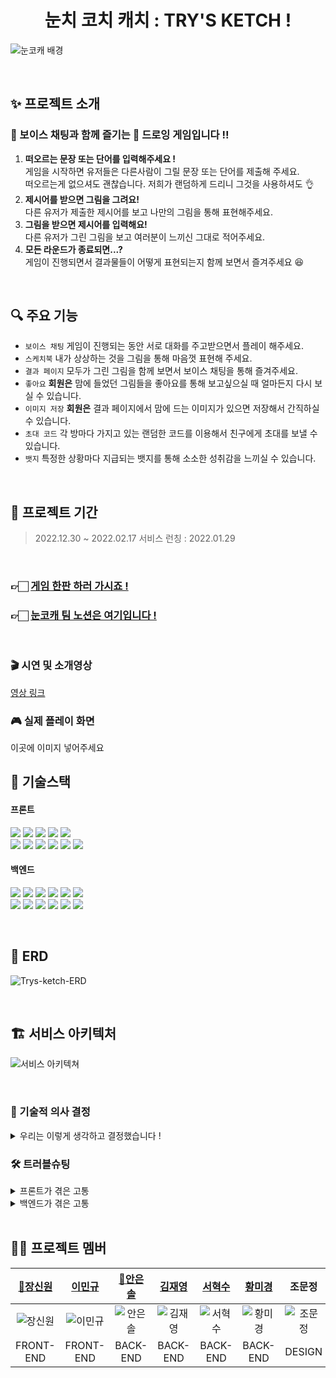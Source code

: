 <div align="center">
    <h1>눈치 코치 캐치 : TRY'S KETCH !</h1>
</div>

![눈코캐 배경](https://user-images.githubusercontent.com/116439064/215262105-c40a7151-df8d-4439-bb9f-c35c4739f603.png)

<br/>

## ✨ 프로젝트 소개

### 🎤 보이스 채팅과 함께 즐기는 🎨 드로잉 게임입니다 !!
1. **떠오르는 문장 또는 단어를 입력해주세요 !**  
   게임을 시작하면 유저들은 다른사람이 그릴 문장 또는 단어를 제출해 주세요.  
   떠오르는게 없으셔도 괜찮습니다. 저희가 랜덤하게 드리니 그것을 사용하셔도 👌
2. **제시어를 받으면 그림을 그려요!**  
   다른 유저가 제출한 제시어를 보고 나만의 그림을 통해 표현해주세요.
3. **그림을 받으면 제시어를 입력해요!**  
   다른 유저가 그린 그림을 보고 여러분이 느끼신 그대로 적어주세요.
4. **모든 라운드가 종료되면...?**  
   게임이 진행되면서 결과물들이 어떻게 표현되는지 함께 보면서 즐겨주세요 😆

<br/>

## 🔍 주요 기능
- `보이스 채팅` 게임이 진행되는 동안 서로 대화를 주고받으면서 플레이 해주세요.
- `스케치북` 내가 상상하는 것을 그림을 통해 마음껏 표현해 주세요.
- `결과 페이지` 모두가 그린 그림을 함께 보면서 보이스 채팅을 통해 즐겨주세요.
- `좋아요` **회원은** 맘에 들었던 그림들을 좋아요를 통해 보고싶으실 때 얼마든지 다시 보실 수 있습니다.
- `이미지 저장` **회원은** 결과 페이지에서 맘에 드는 이미지가 있으면 저장해서 간직하실 수 있습니다.
- `초대 코드` 각 방마다 가지고 있는 랜덤한 코드를 이용해서 친구에게 초대를 보낼 수 있습니다.
- `뱃지` 특정한 상황마다 지급되는 뱃지를 통해 소소한 성취감을 느끼실 수 있습니다.

<br/>

## 📆 프로젝트 기간

> 2022.12.30 ~ 2022.02.17
> 서비스 런칭 : 2022.01.29

<br/>

### 👉🏻 [게임 한판 하러 가시죠 !](https://trys-ketch.com/)
### 👉🏻 [눈코캐 팀 노션은 여기입니다 !](https://www.notion.so/eunsolan/a2ef7f0db04d4f809ed750926baf2b1a)

<br/>

### 🎬 시연 및 소개영상

[영상 링크](#)


### 🎮 실제 플레이 화면

이곳에 이미지 넣어주세요


## 📒 기술스택

####  프론트
<img src="https://img.shields.io/badge/HTML-E34F26?style=for-the-badge&logo=HTML5&logoColor=white"/> <img src="https://img.shields.io/badge/styled components-DB7093?style=for-the-badge&logo=styled-components&logoColor=white"/> <img src="https://img.shields.io/badge/JavaScript-F7DF1E?style=for-the-badge&logo=JavaScript&logoColor=black"/> <img src="https://img.shields.io/badge/Redux Toolkit-764ABC?style=for-the-badge&logo=Redux&logoColor=white"/> <img src="https://img.shields.io/badge/WebRTC-333333?style=for-the-badge&logo=WebRTC&logoColor=white"/> <br> <img src="https://img.shields.io/badge/React-61DAFB?style=for-the-badge&logo=React&logoColor=black"/> <img src="https://img.shields.io/badge/Axios-5A29E4?style=for-the-badge&logo=Axios&logoColor=white"/> <img src="https://img.shields.io/badge/GitHub Actions-2088FF?style=for-the-badge&logo=GitHub Actions&logoColor=white"/> <img src="https://img.shields.io/badge/sockjs-333333?style=for-the-badge&logo=sockjs&logoColor=white"/> <img src="https://img.shields.io/badge/stomp-333333?style=for-the-badge&logo=stomp&logoColor=white"/> <img src="https://img.shields.io/badge/Google Analytics-E37400?style=for-the-badge&logo=Google Analytics&logoColor=white"/>

#### 백엔드
<img src="https://img.shields.io/badge/Spring-6DB33F?style=for-the-badge&logo=Spring&logoColor=white"/> <img src="https://img.shields.io/badge/Spring Boot-6DB33F?style=for-the-badge&logo=Spring Boot&logoColor=white"/> <img src="https://img.shields.io/badge/Spring Security-6DB33F?style=for-the-badge&logo=Spring Security&logoColor=white"/> 
<img src="https://img.shields.io/badge/Redis-DC382D?style=for-the-badge&logo=Redis&logoColor=white"/> <img src="https://img.shields.io/badge/MySQL-4479A1?style=for-the-badge&logo=MySQL&logoColor=white"/> <img src="https://img.shields.io/badge/WebRTC-333333?style=for-the-badge&logo=WebRTC&logoColor=white"/> <br> <img src="https://img.shields.io/badge/Amazon RDS-527FFF?style=for-the-badge&logo=Amazon RDS&logoColor=white"/> <img src="https://img.shields.io/badge/Amazon S3-569A31?style=for-the-badge&logo=Amazon S3&logoColor=white"/> 
<img src="https://img.shields.io/badge/Amazon EC2-FF9900?style=for-the-badge&logo=Amazon EC2&logoColor=white"/> <img src="https://img.shields.io/badge/sockjs-333333?style=for-the-badge&logo=sockjs&logoColor=white"/> <img src="https://img.shields.io/badge/stomp-333333?style=for-the-badge&logo=stomp&logoColor=white"/> <img src="https://img.shields.io/badge/GitHub Actions-2088FF?style=for-the-badge&logo=GitHub Actions&logoColor=white"/>

<br/>

## 🧱 ERD
![Trys-ketch-ERD](https://user-images.githubusercontent.com/116439064/216889472-47c44c0d-f751-499c-9af7-94f8645f0ad1.png)

<br/>

## 🏗️ 서비스 아키텍처
![서비스 아키텍쳐](https://user-images.githubusercontent.com/116439064/215262310-f5df37f4-2094-4f49-9d65-e11ed70ea709.png)

<br/>

### 🤔️ 기술적 의사 결정
<details>
<summary>우리는 이렇게 생각하고 결정했습니다 !</summary>

<table style="width: 100%;">
  <tr>
    <td style="width: 20%;">요구 사항</td>
    <td style="width: 20%;">선택지</td>
    <td style="width: 60%;">핵심 기술을 선택한 이유 및 근거</td>
  </tr>
</table>

| 요구 사항|선택지|핵심 기술을 선택한 이유 및 근거|
|:---|:---|:---|
| WebRTC를 이용한<br/>사용자 음성 연결 |Mesh(p2p),</br>SFU|- SFU는 하나의 서버를 더 구축해야하기 때문에 프로젝트의 규모에 맞지 않음<br/>- 영상 없이 음성통신만 구현하면 되기 때문에 클라이언트의 부하가 심하지 않다고<br/>판단</br>- Mesh방식의 코드 샘플이 가장 많아 정보를 찾아보기 편했음</br>|

|요구 사항| 선택지| 핵심 기술을 선택한 이유 및 근거|
|:---|:---|:---|
|게임 로비에서 실시<br/>간방 정보 조회|Polling,<br/>Long Polling,<br/>SSE,<br/>WebSocket| - 리소스와 실시간성 두가지 측면 고려 필요<br/>- 많은 데이터를 주고받아야하므로 서버의 부하가 적어야함<br/>- polling은 구현이 간단하나 실시간으로 반영되지 않고 실시간으로 반영시키고<br/>싶다면 서버에 짧은 간격으로 요청을 하면 되나 서버의 부하가 심해짐<br/>- Long Polling은 실시간성을 보장받을 수 있으나 구현이 번거로움<br/>- 클라이언트와 서버간 상호작용 불필요, 서버에서 클라이언트로 단방향 통신만<br/>필요한 케이스이므로 리소스 측면 고려하여 SSE방식을 채택 |

|요구 사항|선택지|핵심 기술을 선택한 이유 및 근거|
|:---|:---|:---|
|게임 진행 과정에서<br/>간단한 그림 그리기|Canvas API,<br/>WebGL|- WebGL은 복잡한 3D 렌더링에 더 선호되고 Canvas API는 일반적으로 2D<br/>렌더링에 더 선호됨<br/>- 간단한 그림을 그리는 기능을 구현하기 위해 WebGL은 너무나 많은 러닝커브를<br/>필요로 함<br/>- 따라서 제로베이스에서 금방 구현할 수 있는 Canvas API를 채택하였음|

|요구 사항|선택지| 핵심 기술을 선택한 이유 및 근거|
|:---|:---|:---|
|그림 이미지 파일<br/>관리|Spring Scheduler,<br/>Spring Batch,<br/>Scheduler quartz| - 그림을 DB에 저장하여 게임 중 데이터 손실을 방지하며 필요없는 데이터를<br/>주기적으로 없애기 위해 스케줄링 필요<br/>- 이벤트 일정에 변동이 없으며 이벤트 시 동작하는 로직이 단순하고 프로젝트<br/>규모에 맞게 간단하게 구현 가능한 Spring Scheduler 사용 |

|요구 사항|선택지|핵심 기술을 선택한 이유 및 근거|
|:---|:---|:---|
|비회원 정보 관리|MySQL,<br/>Redis,<br/>Memcached|- Redis는 데이터 입력과 삭제가 MySQL에 비해서 10배정도 빠름<br/>- 관계형 데이터베이스와 같이 쿼리 연산을 지원하지 않지만, 대신 데이터의<br/>고속 읽기와 쓰기에 최적화 되어 있음<br/>- Redis는 Memcached 와 달리 단순한 key/value 자료구조 외에도 다양한 자료구조<br/>지원<br/>- 하나의 비회원 정보에 “고유번호, 닉네임, 이미지URL” 여러개의 값을 저장이 가능<br/>- Redis 자체적으로 만료 시간 설정 가능|

</details>


### 🛠️ 트러블슈팅

<details>

<summary>프론트가 겪은 고통</summary>

### webRTC 연결 관련 이슈

|진행 순서| 내용|
|:---|:---|
| 😱 문제 |미디어 스트림을 접근 권한을 허가 혹은 거부하지 않으면 소켓이 연결되지 않아 게임을 제대로 진행이<br/>불가능하다.<br/>내 소리를 다른 사람은 들을 수 없으나 나는 다른 사람의 소리를 들을 수 있는 문제가 있음|
|🤔 원인|미디어 스트림 접근 권한을 요청할 때 코드의 흐름이 정지되기 때문에 이후 코드가 실행되지 않으므로<br/>소켓 연결이 되지 않음<br/>미디어 스트림 권한이 처리되지 않았을 때 다른 사용자가 rtc연결을 요청시 나의 미디어 스트림이<br/>undefined 상태이므로 상대의 음성은 들리나 나의 음성이 전달되지 않음|
|😭 시도| • getUserMedia()를 별개의 useEffect로 분리하여 소켓과 rtc를 연결하는 로직에 병렬적으로 처리되게 구현<br/>이 경우 미디어스트림을 허가하기 전에 rtc연결을 요청하므로 내 로컬스트림이 undefined 인 문제가 발생함<br/>• getUserMedia()함수를 소켓 연결 이후에 호출하도록 변경함. 그러나 이 경우 다른 사용자가 rtc연결을<br/>요청했을 때마이크 접근 권한을 허가하거나 거부하지 않은 상태이면 나의 미디어스트림이 undefined 인<br/>경우가 발생하므로 나의 말을 다른 사람이 들을 수가 없음     |
|😄 해결| • getUserMedia()함수를 별개의 useEffect를 이용해 병렬적으로 처리하는 로직은 그대로 둠<br/>• 요청을 받아 rtc연결을 실행하거나, 내가 새로운 rtc연결을 시도하고자 하는 경우 사용자가 마이크 사용을<br/>허가/거부하지 않은 상태면 반복문과 함께 Promise, setTimeOut으로 구현한 sleep함수를 이용해 코드의<br/>흐름을 막음<br/>• 사용자가 마이크 사용을 허가한 경우 그대로 연결을 진행함, 사용을 거부한 경우 본인의 마이크는 사용이<br/>불가능하지만 사용자가 의도한 것이므로 특별히 예외처리하지 않음 |


### 특정 영역을 한 가지 색으로 색칠하는 floodfill 알고리즘

|요구 사항|핵심 기술을 선택한 이유 및 근거|
|:---|:---|
|😱 문제|floodfill 알고리즘의 성능이 좋지 않아 색을 칠하는데 지나치게 오랜 시간이 소요됨<br/>선을 그었을 때 테두리의 rgba값이 선의 rgba값과 아주 작은 차이가 있어 floodfill 알고리즘 이 제대로<br/>적용되지 않음|
|🤔 원인|선을 그었을 때 테두리가 픽셀의 중간에 겹치는 경우 Canvas API에서 자동으로 보정하여 픽셀의 색상이<br/>바뀌게 되면서 floodfill 알고리즘이 적용되지 않음<br/>floodfill 알고리즘은 기본적으로 수만~수십만개의 픽셀을 대상으로 적용되기 때문에 함수의 오버헤드나<br/>시간복잡도에 큰 영향을 받게 됨 따라서 오버헤드를 줄여야 하며 메모리 공간 역시 최적화 되어야함|
|😭 시도|• 재귀 형태의 floodfill 알고리즘 을 stack의 pop과 push로 구현해보았으나 pop과 push메소드의 오버헤드로<br/>인해 만족할만한 성능을 내지 못했음<br/>• rgba값에 tolerance를 주어 rgba값의 차이가 크지 않다면 같은 색으로 인식하고 floodfill 알고리즘의 적용을<br/>받게 구현함<br/>• rgb값을 string을 이용해 구하고자 했으나 이는 너무 많은 오버헤드를 발생시켰음. 또한 해당 픽셀의<br/>rgb값이 tolerance 범위 내에 존재하는지를 판단하기 위해 Math.abs() 혹은 rgb값의 표준편차를<br/>이용해 tolerance와 비교하였음 그러나 이 역시 많은 오버헤드를 발생시킴|
|😄 해결|• pop과 push를 사용하지 않고 배열에 x와 y의 픽셀 위치 정보를 담아 현재의 픽셀을 포인터를 이용해 배열의<br/>인덱스를 가리킴으로서 특정하고 해당 픽셀에 대한 floodfill 알고리즘을 적용하여 성능 향상을 이끌어냄<br/>• rgba값을 추출해내기 위해 unsigned int로 표현된 rgba값의 해당하는 비트에 비트연산자 &로 마스킹하여<br/>rgba값을 추출하고 오른쪽으로 shift하여 rgba값을 사용하도록 함<br/>• tolerance와 현재 rgba값을 비교하는 부분에서 다른 방식을 차용하지 않고 그냥 tolerance값과 일일이<br/>비교함 다른 방식보다 이 방식이 가장 빨랐음|

### 다른 시간에 생성된 토스트가 동일한 타임아웃을 공유하는 문제

|요구 사항|핵심 기술을 선택한 이유 및 근거|
|:---|:---|
|😱 문제|토스트에서 생성시 3초뒤에 삭제되는 타임아웃을 적용해놓음<br/>각각의 토스트가 서로 다른 종료 시점을 가지지 않고 모두 같은 종료시점을 가짐|
|🤔 원인|rerendering 되면서 타임아웃도 재설정됨|
|😭 시도|• react devtools render highlight<br/>디버깅을 위해 렌더링되는 컴포넌트를 하이라이트해주는 react devtools 기능 사용 ⇒ 디버깅 결과 토스트가<br/>생성될 때 이미 존재하는 토스트들도 함께 렌더링되는 것을 발견|
|😄 해결| • 토스트 컴포넌트에 memo 적용<br/>• 토스트 컴포넌트에 전달되는 함수 props에 useCallback 적용<br/>위 두가지를 적용하면서 리렌더링해야할 컴포넌트로 인식하지 않아서 각각의 타임아웃이 업데이트되지 않음|
</details>

<details>

<summary>백엔드가 겪은 고통</summary>

### Redis `@Indexed` 의 참조값 삭제 문제

|요구 사항| 핵심 기술을 선택한 이유 및 근거|
|:---|:---|
|😱 문제| 레디스에서 키값으로 조회하기 위해서 사용했던 @Indexed 어노테이션을 사용<br/>이 어노테이션을 붙여 줘야지만 key 값으로 검색이 가능하며, 비회원 정보의 검증을 하기 위해서 추가<br/>`예)`새로운 비회원이 생기면 guest:10001 이라는 하나의 파일이 생기고 동시에 guest:10001:idx 라는 새로운<br/>파일이 생기는데 이 파일이 만료시 삭제가 되지 않는 문제 발생|
|🤔 원인| @Indexed 로 인해 같이 생성된 참조값들은 만료시 자동으로 삭제가 되지 않는것이 문제였다.|
|😭 시도| • 강제 지정 (redistemplate.expire)<br/>참조값이 생성될 때 생기는 이름은 동일한 패턴이기 때문에 RedisTemplate 에서 만료시간을 해당 파일이<br/>생성되면 바로 같이 지정하는 방식을 사용하면 가능하지만 이는 근본적인 해결법이 아니여서 다른 방법을<br/>더 찾아보기로 결정<br/>• @Id 만을 사용<br/>레디스를 통해 비회원정보 검증하는 부분이 존재하기 때문에 @Id 어노테이션 만으로는 찾는 비회원정보를<br/>찾을수가 없어서 @Indexed 를 사용하는 것은 유지 |
|😄 해결| @EnableRedisRepositories(enableKeyspaceEvents = EnableKeyspaceEvents.ON_STARTUP, shadowCopy<br/>= ShadowCopy.OFF)<br/>위처럼 RedisRepo 에 속성을 추가해서 사용해본 결과 백 서버가 내려간 사이 Redis 에서 삭제가 되는 경우가<br/>아닌 이상 정상적으로 잘 작동하는 것을 확인|

### SSE

|요구 사항|핵심 기술을 선택한 이유 및 근거|
|:---|:---|
|😱 문제|emitter의 객체 시간을 길게 설정할 때, 데이터를 제대로 전송하지 못할 때 발생하는<br/>IOException : Broken PIpe 에러가 발생|
|🤔 원인|JPA 사용시 open in view 설정이 기본으로 true로 설정됨. true로 설정되면 HTTP Connection이 열려있는 동안<br/>DB Connection도 같이 열려있게 됨.|
|😭 시도|보통은 HTTP 호출이 끝나고 DB 커넥션도 종료되나, SSE 사용시에는 객체가 만료되기 전까지 계속해서 DB<br/>커넥션이 열려 고갈되는 것이 문제였음|
|😄 해결|객체의 시간을 짧게 설정 해봄 → 객체의 만료시간이 지날 때마다 재연결되고 이는 결국 리소스의 낭비로<br/>이어져 SSE를 사용하는 목적에 맞지않음<br/>open in view 설정을 끄고, fetch join 타입을 따로 설정하여 해결|

### 게임 중 발생하는 동시성 제어(synchronized, DB Lock)

|요구 사항| 핵심 기술을 선택한 이유 및 근거|
|:---|:---|
|😱 문제| 제한 시간을 넘어 미처 제출하지 못한 유저의 키워드나 이미지가 일괄 자동 제출 되었을 때 DB에 제대로<br/>데이터가 쌓이지 않거나 다음 라운드로 진행되지 않는 이슈가 발생함.|
|🤔 원인| 현재 로직상 save -> find의 구조를 가지고 있기에 자동제출 기능 구현 시 동시에 동일한 자원에 접근하려<br/>하는 것을 원인으로 판단.|
|😭 시도| • synchronized<br/>제출 로직의 Controller method 에 synchronized 적용하여 스레드 간 데이터 동기화, 의도대로 동작은 했으나<br/>성능 상 속도 저하 이슈 발생함.<br/>• Thread Scheduler<br/>제출 인원을 확인하는 로직을 독립시켜서 thread를 만들고, 일정 시간 동안 주기적으로 돌아가게끔 구현함.<br/>그러나 DB에 읽기 되는 순서를 제어 하지 못해 동일한 문제 발생함.<br/>• Pessimistic Lock<br/>제출 인원을 하나의 column으로 갖는 table을 생성하고,row level rock 적용함. update용 find method 를<br/>구현하고, 해당 method에 @Lock 어노테이션과 모드를 설정함. 제출 인원을 수정할 때 write lock이 걸리고<br/>transaction이 끝나야 lock이 풀리는 것을 이용함.|
|😄 해결| 게임의 최대 인원이 8명으로 테스트 했을 때, 비교적 성능 이슈가 없던 Pessimistic Lock을 사용하기로 결정|
</details>

<br/>

## ‍🧑‍💻 프로젝트 멤버

|[🔰장신원](https://github.com/synuns)|[이민규](https://github.com/GosuEE)|[🔰안은솔](https://github.com/eunsol-an)|[김재영](https://github.com/code0613)|[서혁수](https://github.com/SHsus1122)|[황미경](https://github.com/beautifulseoul)|조문정|
|:---:|:---:|:---:|:---:|:---:|:---:|:---:|
|![장신원](https://user-images.githubusercontent.com/116439064/215262142-47067e5c-59ab-4097-aa89-9c1ca56199c8.png)|![이민규](https://user-images.githubusercontent.com/116439064/215262141-5c84b7e9-1a76-4c89-93a9-9b2f404f829a.png)|![안은솔](https://user-images.githubusercontent.com/116439064/215262140-71f4049c-30c5-4bf3-8072-af2b3ebc7ec9.png)|![김재영](https://user-images.githubusercontent.com/116439064/215262138-c0d1dddd-0394-454e-b721-75269dc1bdb4.png)|![서혁수](https://user-images.githubusercontent.com/116439064/215262139-23bf246f-f9f2-4703-a367-8af22628c549.png)|![황미경](https://user-images.githubusercontent.com/116439064/215262240-af881f71-ac78-4b7a-8e6d-f0cd32ff044b.png)|![조문정](https://user-images.githubusercontent.com/116439064/216855877-eaa237cb-6d28-49ed-a7d7-b02014d2b0a6.png)|
|FRONT-END|FRONT-END|BACK-END|BACK-END|BACK-END|BACK-END|DESIGN|
